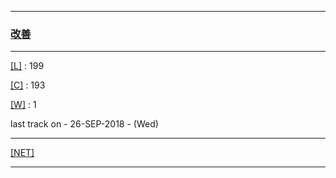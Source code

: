 
---

### [改善](https://en.wikipedia.org/wiki/Kaizen)

---

[[L]](https://github.com/ttltrk/ELSE/blob/master/LAN/ENG/LAN.MD) : 199

[[C]](https://github.com/ttltrk/PRG/blob/master/CODING.MD) : 193

[[W]](https://github.com/ttltrk/ELSE/blob/master/PWR/PWR.MD) : 1

last track on - 26-SEP-2018 - (Wed)

---

[[NET]](http://ttltrk.net/)

---
